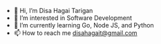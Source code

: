 - 👋 Hi, I’m Disa Hagai Tarigan
- 👀 I’m interested in Software Development
- 🌱 I’m currently learning Go, Node JS, and Python
- 📫 How to reach me disahagait@gmail.com

<!---
hagaitrg/hagaitrg is a ✨ special ✨ repository because its `README.md` (this file) appears on your GitHub profile.
You can click the Preview link to take a look at your changes.
--->
